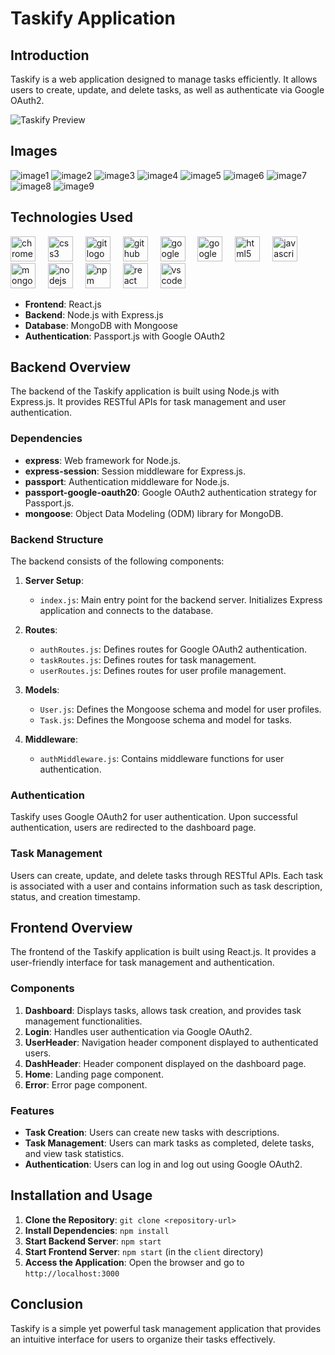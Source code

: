 # Taskify Application

## Introduction
Taskify is a web application designed to manage tasks efficiently. It allows users to create, update, and delete tasks, as well as authenticate via Google OAuth2.

![Taskify Preview](/client/public/images/image.png)

## Images
![image1](/client/public/images/image1.png)
![image2](/client/public/images/image2.png)
![image3](/client/public/images/image3.png)
![image4](/client/public/images/image4.png)
![image5](/client/public/images/image5.png)
![image6](/client/public/images/image6.png)
![image7](/client/public/images/image7.png)
![image8](/client/public/images/image8.png)
![image9](/client/public/images/image9.png)


## Technologies Used
<div align="left">
  <img src="https://cdn.jsdelivr.net/gh/devicons/devicon/icons/chrome/chrome-original.svg" height="40" alt="chrome logo"  />
  <img width="12" />
  <img src="https://cdn.jsdelivr.net/gh/devicons/devicon/icons/css3/css3-original.svg" height="40" alt="css3 logo"  />
  <img width="12" />
  <img src="https://cdn.jsdelivr.net/gh/devicons/devicon/icons/git/git-original.svg" height="40" alt="git logo"  />
  <img width="12" />
  <img src="https://cdn.jsdelivr.net/gh/devicons/devicon/icons/github/github-original.svg" height="40" alt="github logo"  />
  <img width="12" />
  <img src="https://cdn.jsdelivr.net/gh/devicons/devicon/icons/google/google-original.svg" height="40" alt="google logo"  />
  <img width="12" />
  <img src="https://cdn.jsdelivr.net/gh/devicons/devicon/icons/googlecloud/googlecloud-original.svg" height="40" alt="googlecloud logo"  />
  <img width="12" />
  <img src="https://cdn.jsdelivr.net/gh/devicons/devicon/icons/html5/html5-original.svg" height="40" alt="html5 logo"  />
  <img width="12" />
  <img src="https://cdn.jsdelivr.net/gh/devicons/devicon/icons/javascript/javascript-original.svg" height="40" alt="javascript logo"  />
  <img width="12" />
  <img src="https://cdn.jsdelivr.net/gh/devicons/devicon/icons/mongodb/mongodb-original.svg" height="40" alt="mongodb logo"  />
  <img width="12" />
  <img src="https://cdn.jsdelivr.net/gh/devicons/devicon/icons/nodejs/nodejs-original.svg" height="40" alt="nodejs logo"  />
  <img width="12" />
  <img src="https://cdn.jsdelivr.net/gh/devicons/devicon/icons/npm/npm-original-wordmark.svg" height="40" alt="npm logo"  />
  <img width="12" />
  <img src="https://cdn.jsdelivr.net/gh/devicons/devicon/icons/react/react-original.svg" height="40" alt="react logo"  />
  <img width="12" />
  <img src="https://cdn.jsdelivr.net/gh/devicons/devicon/icons/vscode/vscode-original.svg" height="40" alt="vscode logo"  />
</div>


- **Frontend**: React.js
- **Backend**: Node.js with Express.js
- **Database**: MongoDB with Mongoose
- **Authentication**: Passport.js with Google OAuth2

## Backend Overview
The backend of the Taskify application is built using Node.js with Express.js. It provides RESTful APIs for task management and user authentication.

### Dependencies
- **express**: Web framework for Node.js.
- **express-session**: Session middleware for Express.js.
- **passport**: Authentication middleware for Node.js.
- **passport-google-oauth20**: Google OAuth2 authentication strategy for Passport.js.
- **mongoose**: Object Data Modeling (ODM) library for MongoDB.

### Backend Structure
The backend consists of the following components:
1. **Server Setup**: 
   - `index.js`: Main entry point for the backend server. Initializes Express application and connects to the database.

2. **Routes**:
   - `authRoutes.js`: Defines routes for Google OAuth2 authentication.
   - `taskRoutes.js`: Defines routes for task management.
   - `userRoutes.js`: Defines routes for user profile management.

3. **Models**:
   - `User.js`: Defines the Mongoose schema and model for user profiles.
   - `Task.js`: Defines the Mongoose schema and model for tasks.

4. **Middleware**:
   - `authMiddleware.js`: Contains middleware functions for user authentication.

### Authentication
Taskify uses Google OAuth2 for user authentication. Upon successful authentication, users are redirected to the dashboard page.

### Task Management
Users can create, update, and delete tasks through RESTful APIs. Each task is associated with a user and contains information such as task description, status, and creation timestamp.

## Frontend Overview
The frontend of the Taskify application is built using React.js. It provides a user-friendly interface for task management and authentication.

### Components
1. **Dashboard**: Displays tasks, allows task creation, and provides task management functionalities.
2. **Login**: Handles user authentication via Google OAuth2.
3. **UserHeader**: Navigation header component displayed to authenticated users.
4. **DashHeader**: Header component displayed on the dashboard page.
5. **Home**: Landing page component.
6. **Error**: Error page component.

### Features
- **Task Creation**: Users can create new tasks with descriptions.
- **Task Management**: Users can mark tasks as completed, delete tasks, and view task statistics.
- **Authentication**: Users can log in and log out using Google OAuth2.

## Installation and Usage
1. **Clone the Repository**: `git clone <repository-url>`
2. **Install Dependencies**: `npm install`
3. **Start Backend Server**: `npm start`
4. **Start Frontend Server**: `npm start` (in the `client` directory)
5. **Access the Application**: Open the browser and go to `http://localhost:3000`

## Conclusion
Taskify is a simple yet powerful task management application that provides an intuitive interface for users to organize their tasks effectively.
